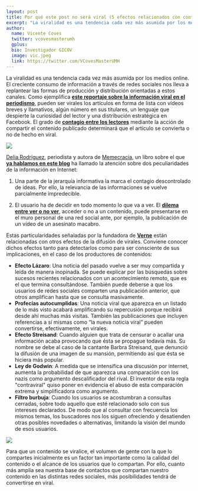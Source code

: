 ```yaml
---
layout: post
title: Por qué este post no será viral (5 efectos relacionados con contenidos virales)
excerpt: "La viralidad es una tendencia cada vez más asumida por los medios online. El creciente consumo de información a través de redes sociales nos lleva a replantear las formas de producción y distribución orientadas a estos canales. Como ejemplifica este reportaje sobre la información viral en el periodismo, pueden ser virales los artículos en forma de lista con vídeos breves y llamativos, algún número en sus titulares, un lenguaje que despierte la curiosidad del lector y una distribución estratégica en Facebook. El grado de mediante la acción de compartir el contenido publicado determinará que el artículo se convierta o no de hecho en viral."
author:
  name: Vicente Coves
  twitter: vcovesmasterumh
  gplus:  
  bio: Investigador GICOV
  image: vic.jpeg
  link: https://twitter.com/VCovesMasterUMH
---
```

La viralidad es una tendencia cada vez más asumida por los medios online. El creciente consumo de información a través de redes sociales nos lleva a replantear las formas de producción y distribución orientadas a estos canales. Como ejemplifica [**este reportaje sobre la información viral en el periodismo**](http://politica.elpais.com/politica/2015/02/06/actualidad/1423226797_792858.html),  pueden ser virales los artículos en forma de lista con vídeos breves y llamativos, algún número en sus titulares, un lenguaje que despierte la curiosidad del lector y una distribución estratégica en Facebook. El grado de [**contagio entre los lectores**](http://www.pnas.org/content/111/24/8788) mediante la acción de compartir el contenido publicado determinará que el artículo se convierta o no de hecho en viral.

![](https://dl.dropboxusercontent.com/u/3578704/shots/virality.jpg)

[Delia Rodríguez](https://twitter.com/delia2d), periodista y autora de [Memecracia](http://www.yorokobu.es/memecracia), un libro sobre el que [**ya hablamos en este blog**](http://mip.umh.es/blog/2015/02/18/memecracia-periodismo/)  ha llamado la atención sobre dos peculiaridades de la información en Internet:

1. Una parte de la jerarquía informativa la marca el contagio descontrolado de ideas. Por ello, la relevancia de las informaciones se vuelve parcialmente impredecible.

2. El usuario ha de decidir en todo momento lo que va a ver. El [**dilema entre ver o no ver**](http://elpais.com/elpais/2015/08/28/opinion/1440777857_233431.html), acceder o no a un contenido, puede presentarse en el muro personal de una red social ante, por ejemplo, la publicación de un vídeo de un asesinato macabro.  

Estas particularidades señaladas por la fundadora de [**Verne**](http://verne.elpais.com) están relacionadas con otros efectos de la difusión de virales. Conviene conocer dichos efectos tanto para detectarlos como para ser consciente de sus implicaciones, en el caso de los productores de contenidos:

- **Efecto Lázaro**: Una noticia del pasado vuelve a ser muy compartida y leída de manera inopinada. Se puede explicar por las búsquedas sobre sucesos recientes relacionados con un acontecimiento remoto, que es el que termina consultándose. También puede deberse a que los usuarios de redes sociales comparten una publicación anterior, que otros amplifican hasta que se consulta masivamente.
- **Profecías autocumplidas**: Una noticia viral que aparezca en un listado de lo más visto acabará amplificando su repercusión porque recibirá desde ahí muchas más visitas. También las publicaciones que incluyen referencias a sí mismas como “la nueva noticia viral” pueden convertirse, efectivamente, en virales.
- **Efecto Streisand**: Cuando alguien que trata de censurar o acallar una información acaba provocando que ésta se propague todavía más. Su nombre se debe al caso de la cantante Barbra Streisand, que denunció la difusión de una imagen de su mansión, permitiendo así que ésta se hiciera más popular.
- **Ley de Godwin**: A medida que se intensifica una discusión por internet, aumenta la probabilidad de que aparezca una comparación con los nazis como argumento descalificador del rival. El inventor de esta regla "contraviral" quiso poner en evidencia el abuso de esta comparación extrema y simplificadora como argumento.
- **Filtro burbuja**: Cuando los usuarios se acostumbran a consultas cerradas, sobre todo aquello que esté relacionado solo con sus intereses declarados. De modo que al consultar con frecuencia los mismos temas, los buscadores nos los siguen ofreciendo y desatienden otras posibles novedades o alternativas, limitando la visión del mundo de esos usuarios.
 
![](https://dl.dropboxusercontent.com/u/3578704/shots/delia-rodriguez-memecracia.jpg)
 
Para que un contenido se viralice, el volumen de gente con la que lo compartes inicialmente es un factor tan importante como la calidad del contenido o el alcance de los usuarios que lo compartan. Por ello, cuanto más amplia sea nuestra base de contactos que compartan nuestro contenido en las distintas redes sociales, más posibilidades tendrá de convertirse en viral.

